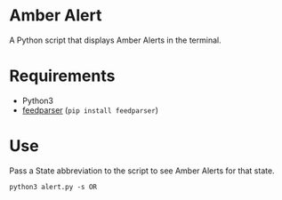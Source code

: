 # Amber Alert

A Python script that displays Amber Alerts in the terminal.

# Requirements

* Python3
* [feedparser](https://pypi.org/project/feedparser/) (`pip install feedparser`)

# Use

Pass a State abbreviation to the script to see Amber Alerts for that state.

`python3 alert.py -s OR`
